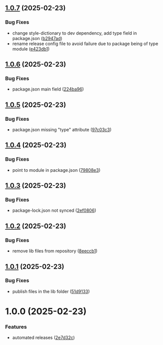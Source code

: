 ## [1.0.7](https://github.com/drskullster/pen-colors/compare/v1.0.6...v1.0.7) (2025-02-23)


### Bug Fixes

* change style-dictionary to dev dependency, add type field in package.json ([b2947ad](https://github.com/drskullster/pen-colors/commit/b2947ad15de572cca3a440da9079352f24c026b7))
* rename release config file to avoid failure due to package being of type module ([e423db1](https://github.com/drskullster/pen-colors/commit/e423db1741c2ea8f9590db99cddf9f03b331b579))

## [1.0.6](https://github.com/drskullster/pen-colors/compare/v1.0.5...v1.0.6) (2025-02-23)


### Bug Fixes

* package.json main field ([224ba96](https://github.com/drskullster/pen-colors/commit/224ba96e20f8097ac7b543c29d149241ef5ce62c))

## [1.0.5](https://github.com/drskullster/pen-colors/compare/v1.0.4...v1.0.5) (2025-02-23)


### Bug Fixes

* package.json missing "type" attribute ([97c03c3](https://github.com/drskullster/pen-colors/commit/97c03c36ad8585c771e9dc35af060ac01359abba))

## [1.0.4](https://github.com/drskullster/pen-colors/compare/v1.0.3...v1.0.4) (2025-02-23)


### Bug Fixes

* point to module in package.json ([79808e3](https://github.com/drskullster/pen-colors/commit/79808e3ca8da8513cd529fe141a98c6b8d0642e4))

## [1.0.3](https://github.com/drskullster/pen-colors/compare/v1.0.2...v1.0.3) (2025-02-23)


### Bug Fixes

* package-lock.json not synced ([2ef0806](https://github.com/drskullster/pen-colors/commit/2ef08061b3cc5b8ebc3e69c714fe336af61dfb3f))

## [1.0.2](https://github.com/drskullster/pen-colors/compare/v1.0.1...v1.0.2) (2025-02-23)


### Bug Fixes

* remove lib files from repository ([8eeccb1](https://github.com/drskullster/pen-colors/commit/8eeccb15645871f6fd13eef03d466e75f6b071d9))

## [1.0.1](https://github.com/drskullster/pen-colors/compare/v1.0.0...v1.0.1) (2025-02-23)


### Bug Fixes

* publish files in the lib folder ([51d9133](https://github.com/drskullster/pen-colors/commit/51d91332788c762dea45bd594543631aeddc77e7))

# 1.0.0 (2025-02-23)


### Features

* automated releases ([2e7d32c](https://github.com/drskullster/pen-colors/commit/2e7d32c231d2c291e6f986aaa3b460ed858a6207))
